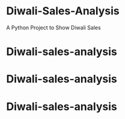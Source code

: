 # Diwali-Sales-Analysis
A Python Project to Show Diwali Sales
# Diwali-sales-analysis
# Diwali-sales-analysis
# Diwali-sales-analysis
